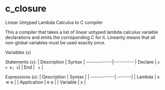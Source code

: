# c_closure
Linear Untyped Lambda Calculus to C compiler

This a compiler that takes a list of linear untyped lambda calculus variable declarations and emits the corrisponding C for it.
Linearity means that all non-global variables must be used exactly once.

Variables (``x``)

Statements (``s``):
| Description | Syntax |
-------------|----------
| Declare | ``x = e; s``|
| End | `` ε`` |

Expressions (``e``):
| Description | Syntax |
| ------------| -------|
| Lambda | x => e |
| Application | e e |
| Variable | x |
